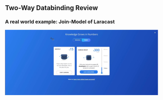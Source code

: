 ## Two-Way Databinding Review
### A real world example: Join-Model of Laracast
 ![Alt text](../resources/images/sc_ep_49_1.jpg)